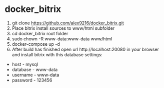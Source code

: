 # docker_bitrix
1. git clone https://github.com/alex9216/docker_bitrix.git
2. Place bitrix install sources to www/html subfolder
3. cd docker_bitrix root folder
4. sudo chown -R www-data:www-data www/html
5. docker-compose up -d
6. After build has finished open url http://localhost:20080 in your browser and install bitrix with this database settings:
  - host - mysql
  - database - www-data
  - username - www-data
  - password - 123456
